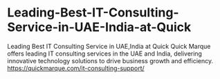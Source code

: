 # Leading-Best-IT-Consulting-Service-in-UAE-India-at-Quick
Leading Best IT Consulting Service in UAE,India at Quick
Quick Marque offers leading IT consulting services in the UAE and India, delivering innovative technology solutions to drive business growth and efficiency.
https://quickmarque.com/it-consulting-support/
